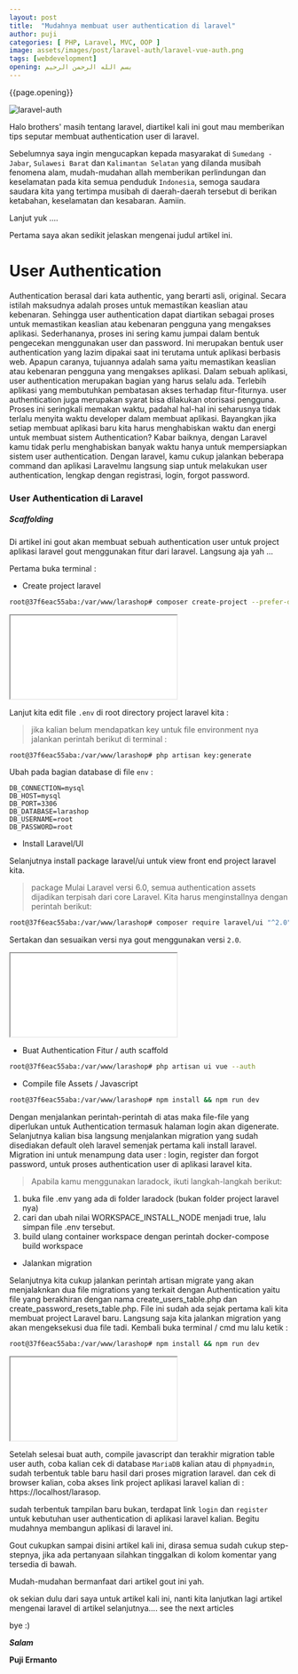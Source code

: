 ```yaml
---
layout: post
title:  "Mudahnya membuat user authentication di laravel"
author: puji
categories: [ PHP, Laravel, MVC, OOP ]
image: assets/images/post/laravel-auth/laravel-vue-auth.png
tags: [webdevelopment]
opening: بسم الله الرحمن الرحيم
---  
```


{{page.opening}}  

![laravel-auth]({{site.url}}/assets/images/post/laravel-auth/laravel-auth.jpg)    

Halo brothers' masih tentang laravel, diartikel kali ini gout mau memberikan tips seputar membuat authentication user di laravel.  

Sebelumnya saya ingin mengucapkan kepada masyarakat di ```Sumedang - Jabar```,  ```Sulawesi Barat``` dan ```Kalimantan Selatan``` yang dilanda musibah fenomena alam, mudah-mudahan allah memberikan perlindungan dan keselamatan pada kita semua penduduk ```Indonesia```, semoga saudara saudara kita yang tertimpa musibah di daerah-daerah tersebut di berikan ketabahan, keselamatan dan kesabaran. Aamiin.  

Lanjut yuk ....  

Pertama saya akan sedikit jelaskan mengenai judul artikel ini.  

# User Authentication  
Authentication berasal dari kata authentic, yang berarti asli, original. Secara istilah maksudnya adalah proses
untuk memastikan keaslian atau kebenaran. Sehingga user authentication dapat diartikan sebagai proses
untuk memastikan keaslian atau kebenaran pengguna yang mengakses aplikasi. Sederhananya, proses ini
sering kamu jumpai dalam bentuk pengecekan menggunakan user dan password. Ini merupakan bentuk user
authentication yang lazim dipakai saat ini terutama untuk aplikasi berbasis web. Apapun caranya, tujuannya
adalah sama yaitu memastikan keaslian atau kebenaran pengguna yang mengakses aplikasi.
Dalam sebuah aplikasi, user authentication merupakan bagian yang harus selalu ada. Terlebih aplikasi yang
membutuhkan pembatasan akses terhadap fitur-fiturnya. user authentication juga merupakan syarat bisa
dilakukan otorisasi pengguna. Proses ini seringkali memakan waktu, padahal hal-hal ini seharusnya tidak
terlalu menyita waktu developer dalam membuat aplikasi. Bayangkan jika setiap membuat aplikasi baru kita
harus menghabiskan waktu dan energi untuk membuat sistem Authentication? Kabar baiknya, dengan
Laravel kamu tidak perlu menghabiskan banyak waktu hanya untuk mempersiapkan sistem user
authentication.
Dengan laravel, kamu cukup jalankan beberapa command dan aplikasi Laravelmu langsung siap untuk
melakukan user authentication, lengkap dengan registrasi, login, forgot password.  

### User Authentication di Laravel  
##### Scaffolding  

Di artikel ini gout akan membuat sebuah authentication user untuk project aplikasi laravel gout menggunakan fitur dari laravel. Langsung aja yah ...  

Pertama buka terminal :  

- Create project laravel  

```bash
root@37f6eac55aba:/var/www/larashop# composer create-project --prefer-dist laravel/laravel=7.0 larashop
```  

<div class="embed-responsive embed-responsive-21by9">
  <iframe class="embed-responsive-item" src="{{site.url}}/assets/images/post/laravel-auth/create.mp4"></iframe>
</div>  

Lanjut kita edit file ```.env``` di root directory project laravel kita :  

> jika kalian belum mendapatkan key untuk file environment nya jalankan perintah berikut di terminal :  

```bash
root@37f6eac55aba:/var/www/larashop# php artisan key:generate
```  

Ubah pada bagian database di file ```env``` :  

```
DB_CONNECTION=mysql
DB_HOST=mysql
DB_PORT=3306
DB_DATABASE=larashop
DB_USERNAME=root
DB_PASSWORD=root
```  
- Install Laravel/UI  

Selanjutnya install package laravel/ui untuk view front end project laravel kita.  

>package Mulai Laravel versi 6.0, semua authentication assets dijadikan terpisah dari
core Laravel. Kita harus menginstallnya dengan perintah berikut:

```bash
root@37f6eac55aba:/var/www/larashop# composer require laravel/ui "^2.0"
```  
Sertakan dan sesuaikan versi nya gout menggunakan versi ```2.0```.  

<div class="embed-responsive embed-responsive-21by9">
  <iframe class="embed-responsive-item" src="{{site.url}}/assets/images/post/laravel-auth/install-laravel-ui.mp4"></iframe>
</div>  

- Buat Authentication Fitur / auth scaffold  

```bash
root@37f6eac55aba:/var/www/larashop# php artisan ui vue --auth
```  

- Compile file Assets / Javascript  

```bash
root@37f6eac55aba:/var/www/larashop# npm install && npm run dev
```  
Dengan menjalankan perintah-perintah di atas maka file-file yang diperlukan untuk Authentication termasuk
halaman login akan digenerate.  
Selanjutnya kalian bisa langsung menjalankan migration yang sudah disediakan default oleh laravel semenjak pertama kali install laravel. Migration ini untuk menampung data user : login, register dan forgot password, untuk proses authentication user di aplikasi laravel kita.  

> Apabila kamu menggunakan laradock, ikuti langkah-langkah berikut:  
1. buka file .env yang ada di folder laradock (bukan folder project laravel nya)
2. cari dan ubah nilai WORKSPACE_INSTALL_NODE menjadi true, lalu simpan file .env tersebut.
3. build ulang container workspace dengan perintah docker-compose build workspace  

- Jalankan migration  

Selanjutnya kita cukup jalankan perintah artisan migrate yang akan menjalaknkan dua file migrations
yang terkait dengan Authentication yaitu file yang berakhiran dengan nama create_users_table.php
dan create_password_resets_table.php. File ini sudah ada sejak pertama kali kita membuat project
Laravel baru.
Langsung saja kita jalankan migration yang akan mengeksekusi dua file tadi. Kembali buka terminal / cmd mu
lalu ketik :  

```bash
root@37f6eac55aba:/var/www/larashop# npm install && npm run dev
```  

<div class="embed-responsive embed-responsive-21by9">
  <iframe class="embed-responsive-item" src="{{site.url}}/assets/images/post/laravel-auth/create-auth.mp4"></iframe>
</div>  

Setelah selesai buat auth, compile javascript dan terakhir migration table user auth, coba kalian cek di database ```MariaDB``` kalian atau di ```phpmyadmin```, sudah terbentuk table baru hasil dari proses migration laravel. dan cek di browser kalian, coba akses link project aplikasi laravel kalian di : https://localhost/larasop.  

sudah terbentuk tampilan baru bukan, terdapat link ```login``` dan ```register``` untuk kebutuhan user authentication di aplikasi laravel kalian. Begitu mudahnya membangun aplikasi di laravel ini.  

Gout cukupkan sampai disini artikel kali ini, dirasa semua sudah cukup step-stepnya, jika ada pertanyaan silahkan tinggalkan di kolom komentar yang tersedia di bawah.  

Mudah-mudahan bermanfaat dari artikel gout ini yah.

ok sekian dulu dari saya untuk artikel kali ini, nanti kita lanjutkan lagi artikel mengenai laravel di artikel selanjutnya.... see the next articles 

bye :) 


***Salam***

**Puji Ermanto**
